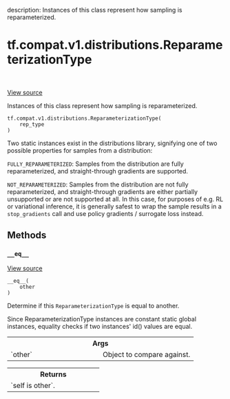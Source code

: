 description: Instances of this class represent how sampling is reparameterized.

<div itemscope itemtype="http://developers.google.com/ReferenceObject">
<meta itemprop="name" content="tf.compat.v1.distributions.ReparameterizationType" />
<meta itemprop="path" content="Stable" />
<meta itemprop="property" content="__eq__"/>
<meta itemprop="property" content="__init__"/>
</div>

# tf.compat.v1.distributions.ReparameterizationType

<!-- Insert buttons and diff -->

<table class="tfo-notebook-buttons tfo-api nocontent" align="left">

</table>

<a target="_blank" href="/code/stable/tensorflow/python/ops/distributions/distribution.py">View source</a>



Instances of this class represent how sampling is reparameterized.

<pre class="devsite-click-to-copy prettyprint lang-py tfo-signature-link">
<code>tf.compat.v1.distributions.ReparameterizationType(
    rep_type
)
</code></pre>



<!-- Placeholder for "Used in" -->

Two static instances exist in the distributions library, signifying
one of two possible properties for samples from a distribution:

`FULLY_REPARAMETERIZED`: Samples from the distribution are fully
  reparameterized, and straight-through gradients are supported.

`NOT_REPARAMETERIZED`: Samples from the distribution are not fully
  reparameterized, and straight-through gradients are either partially
  unsupported or are not supported at all. In this case, for purposes of
  e.g. RL or variational inference, it is generally safest to wrap the
  sample results in a `stop_gradients` call and use policy
  gradients / surrogate loss instead.

## Methods

<h3 id="__eq__"><code>__eq__</code></h3>

<a target="_blank" href="/code/stable/tensorflow/python/ops/distributions/distribution.py">View source</a>

<pre class="devsite-click-to-copy prettyprint lang-py tfo-signature-link">
<code>__eq__(
    other
)
</code></pre>

Determine if this `ReparameterizationType` is equal to another.

Since ReparameterizationType instances are constant static global
instances, equality checks if two instances' id() values are equal.

<!-- Tabular view -->
 <table class="responsive fixed orange">
<colgroup><col width="214px"><col></colgroup>
<tr><th colspan="2">Args</th></tr>

<tr>
<td>
`other`
</td>
<td>
Object to compare against.
</td>
</tr>
</table>



<!-- Tabular view -->
 <table class="responsive fixed orange">
<colgroup><col width="214px"><col></colgroup>
<tr><th colspan="2">Returns</th></tr>
<tr class="alt">
<td colspan="2">
`self is other`.
</td>
</tr>

</table>





